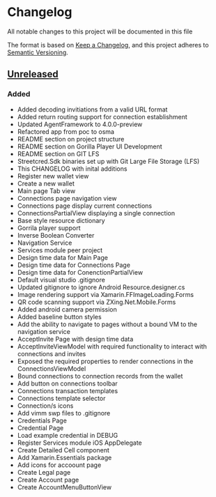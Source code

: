 # Changelog

All notable changes to this project will be documented in this file

The format is based on [Keep a Changelog](https://keepachangelog.com/en/1.0.0/),
and this project adheres to [Semantic Versioning](https://semver.org/spec/v2.0.0.html).

## [Unreleased]

### Added

- Added decoding invitiations from a valid URL format
- Added return routing support for connection establishment
- Updated AgentFramework to 4.0.0-preview
- Refactored app from poc to osma
- README section on project structure
- README section on Gorilla Player UI Development
- README section on GIT LFS
- Streetcred.Sdk binaries set up with Git Large File Storage (LFS)
- This CHANGELOG  with inital additions
- Register new wallet view
- Create a new wallet
- Main page Tab view
- Connections page navigation view
- Connections page display current connections
- ConnectionsPartialView displaying a single connection 
- Base style resource dictionary
- Gorrila player support
- Inverse Boolean Converter
- Navigation Service
- Services module peer project
- Design time data for Main Page
- Design time data for Connections Page
- Design time data for ConenctionPartialView
- Default visual studio .gitignore
- Updated gitignore to ignore Android Resource.designer.cs
- Image rendering support via Xamarin.FFImageLoading.Forms
- QR code scanning support via ZXing.Net.Mobile.Forms
- Added android camera permission
- Added baseline button styles
- Add the ability to navigate to pages without a bound VM to the navigation service
- AcceptInvite Page with design time data
- AcceptInviteViewModel with required functionality to interact with connections and invites
- Exposed the required properties to render connections in the ConnectionsViewModel
- Bound connections to connection records from the wallet
- Add button on connections toolbar
- Connections transaction templates
- Connections template selector
- Connection/s icons
- Add vimm swp files to .gitignore
- Credentials Page
- Credential Page
- Load example credential in DEBUG
- Register Services module iOS AppDelegate
- Create Detailed Cell component
- Add Xamarin.Essentials package
- Add icons for accoount page
- Create Legal page
- Create Account page
- Create AccountMenuButtonView


[Unreleased]: https://bitbucket.org/sparkchain/poc-mobile-app/compare/HEAD..13ad5882e4c9a526a27cde19270bcbc56c1d53fa
